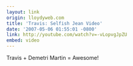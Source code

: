 ```yaml
---
layout: link
origin: lloydyweb.com
title: 'Travis: Selfish Jean Video'
date: '2007-05-06 01:55:01 -0800'
link: http://youtube.com/watch?v=-vLopvgJpZU
embed: video
---
```

Travis + Demetri Martin = Awesome!